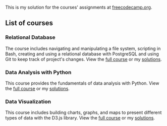 This is my solution for the courses' assignments at [freecodecamp.org](https://www.freecodecamp.org/).

## List of courses

### Relational Database
The course includes navigating and manipulating a file system, scripting in Bash, creating and using a relational database with PostgreSQL and using Git to keep track of project's changes.
View the [full course](https://www.freecodecamp.org/learn/relational-database/) or my [solutions](./Relational%20Database/).

### Data Analysis with Python
This course provides the fundamentals of data analysis with Python. 
View the [full course](https://www.freecodecamp.org/learn/data-analysis-with-python/) or my [solutions](./Data%20Analysis%20with%20Python/).

### Data Visualization
This course includes building charts, graphs, and maps to present different types of data with the D3.js library.
View the [full course](https://www.freecodecamp.org/learn/data-visualization/) or my [solutions](./Data%20Visualization/).